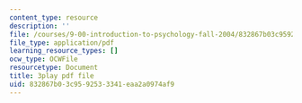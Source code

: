 ```yaml
---
content_type: resource
description: ''
file: /courses/9-00-introduction-to-psychology-fall-2004/832867b03c9592533341eaa2a0974af9_10510.pdf
file_type: application/pdf
learning_resource_types: []
ocw_type: OCWFile
resourcetype: Document
title: 3play pdf file
uid: 832867b0-3c95-9253-3341-eaa2a0974af9
---
```

